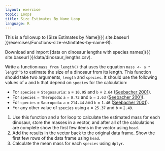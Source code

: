 ```yaml
---
layout: exercise
topic: Loops
title: Size Estimates By Name Loop
language: R
---
```


This is a followup to [Size Estimates by Name]({{ site.baseurl }}/exercises/Functions-size-estimtates-by-name-R).

Download and import [data on dinosaur lengths with species names]({{ site.baseurl }}/data/dinosaur_lengths.csv).

Write a function `mass_from_length()` that uses the equation `mass <- a * length^b` to estimate the size of a dinosaur from its length.
This function should take two arguments, `length` and `species`. It should use the following values of `a` and `b` that depend on `species` for the calculation:

* For `species` = `Stegosauria`:  `a` = `10.95` and `b` = `2.64` ([Seebacher 2001](http://www.jstor.org/stable/4524171)).
* For `species` = `Theropoda`:  `a` = `0.73` and `b` = `3.63` ([Seebacher 2001](http://www.jstor.org/stable/4524171)).
* For `species` = `Sauropoda`:  `a` = `214.44` and `b` = `1.46` ([Seebacher 2001](http://www.jstor.org/stable/4524171)).
* For any other value of `species` using `a` = `25.37` and `b` = `2.49`.

1. Use this function and a for loop to calculate the estimated mass for each dinosaur, store the masses in a vector, and after all of the calculations are complete show the first few items in the vector using `head`.
2. Add the results in the vector back to the original data frame. Show the first few rows of the data frame using `head`.
3. Calculate the mean mass for each `species` using `dplyr`.
